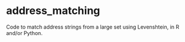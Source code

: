 address_matching
================

Code to match address strings from a large set using Levenshtein, in R and/or Python. 
